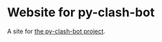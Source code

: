 # Website for py-clash-bot

A site for [the py-clash-bot project](https://github.com/pyclashbot/py-clash-bot).
